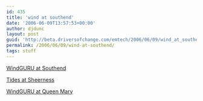 ```yaml
---
id: 435
title: 'wind at southend'
date: '2006-06-09T13:57:53+00:00'
author: djdunc
layout: post
guid: 'http://beta.driversofchange.com/emtech/2006/06/09/wind_at_southend/'
permalink: /2006/06/09/wind-at-southend/
tags: stuff
---
```


[WindGURU at Southend](http://www.windguru.cz/int/index.php?sc=74 "WindGURU:")

[Tides at Sheerness](http://www.ybw.com/cgi-bin/weather/weather.cgi?port=29 "YBW")

[WindGURU at Queen Mary](http://www.windguru.cz/int/index.php?sc=77 "WindGURU:")